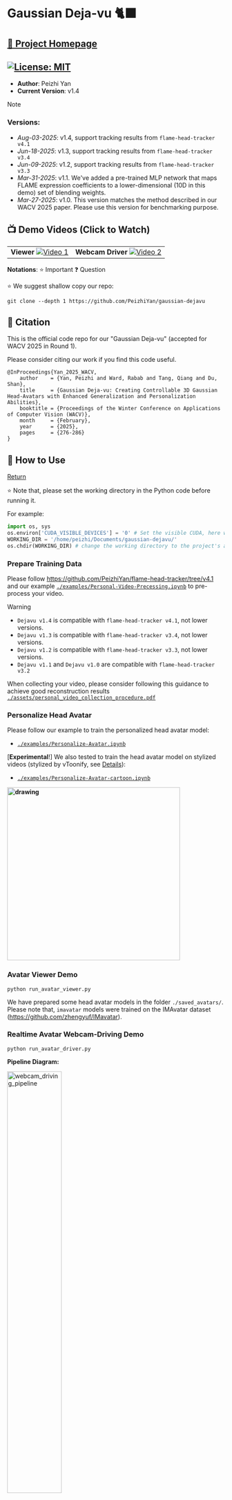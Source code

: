 # Gaussian Deja-vu 🐈‍⬛

## **[🚀 Project Homepage](https://peizhiyan.github.io/docs/dejavu/index.html)**

## [![License: MIT](https://img.shields.io/badge/License-MIT-yellow.svg)](https://opensource.org/licenses/MIT)


- **Author**: Peizhi Yan
- **Current Version**: v1.4

> [!NOTE]
> ### Versions:
> - _Aug-03-2025_: v1.4, support tracking results from ```flame-head-tracker v4.1```
> - _Jun-18-2025_: v1.3, support tracking results from ```flame-head-tracker v3.4```
> - _Jun-09-2025_: v1.2, support tracking results from ```flame-head-tracker v3.3```
> - _Mar-31-2025_: v1.1. We've added a pre-trained MLP network that maps FLAME expression coefficients to a lower-dimensional (10D in this demo) set of blending weights.
> - _Mar-27-2025_: v1.0. This version matches the method described in our WACV 2025 paper. Please use this version for benchmarking purpose.


## 📺 Demo Videos (Click to Watch)
<div align="center">
  <table>
    <tr>
      <td>
        <b>Viewer</b>
        <a href="https://www.youtube.com/watch?v=Tm7uPEYzfpo">
          <img src="https://img.youtube.com/vi/Tm7uPEYzfpo/0.jpg" alt="Video 1">
        </a>
      </td>
      <td>
        <b>Webcam Driver</b>
        <a href="https://www.youtube.com/watch?v=j47MnAf9jRo">
          <img src="https://img.youtube.com/vi/j47MnAf9jRo/0.jpg" alt="Video 2">
        </a>
      </td>
    </tr>
  </table>
</div>



**Notations**:
⭐ Important 
❓ Question


⭐ We suggest shallow copy our repo:
```
git clone --depth 1 https://github.com/PeizhiYan/gaussian-dejavu
```





## 💚 Citation

This is the official code repo for our "Gaussian Deja-vu" (accepted for WACV 2025 in Round 1). 

Please consider citing our work if you find this code useful.
```
@InProceedings{Yan_2025_WACV,
    author    = {Yan, Peizhi and Ward, Rabab and Tang, Qiang and Du, Shan},
    title     = {Gaussian Deja-vu: Creating Controllable 3D Gaussian Head-Avatars with Enhanced Generalization and Personalization Abilities},
    booktitle = {Proceedings of the Winter Conference on Applications of Computer Vision (WACV)},
    month     = {February},
    year      = {2025},
    pages     = {276-286}
}
```






## 🧸 How to Use

[Return](#)

⭐ Note that, please set the working directory in the Python code before running it.

For example:

```python
import os, sys
os.environ['CUDA_VISIBLE_DEVICES'] = '0' # Set the visible CUDA, here we use the second GPU
WORKING_DIR = '/home/peizhi/Documents/gaussian-dejavu/'
os.chdir(WORKING_DIR) # change the working directory to the project's absolute path
```

### Prepare Training Data

Please follow https://github.com/PeizhiYan/flame-head-tracker/tree/v4.1 and our example [```./examples/Personal-Video-Precessing.ipynb```](./examples/Personal-Video-Processing.ipynb) to pre-process your video.

> [!WARNING]
> - ```Dejavu v1.4``` is compatible with ```flame-head-tracker v4.1```, not lower versions.
> - ```Dejavu v1.3``` is compatible with ```flame-head-tracker v3.4```, not lower versions.
> - ```Dejavu v1.2``` is compatible with ```flame-head-tracker v3.3```, not lower versions.
> - ```Dejavu v1.1``` and ```Dejavu v1.0``` are compatible with ```flame-head-tracker v3.2```

When collecting your video, please consider following this guidance to achieve good reconstruction results [```./assets/personal_video_collection_procedure.pdf```](./assets/personal_video_collection_procedure.pdf)

### Personalize Head Avatar

Please follow our example to train the personalized head avatar model:
- [```./examples/Personalize-Avatar.ipynb```](./examples/Personalize-Avatar.ipynb)

[**Experimental**!] We also tested to train the head avatar model on stylized videos (stylized by vToonify, see [Details](./assets/README-cartoon.md)):
- [```./examples/Personalize-Avatar-cartoon.ipynb```](./examples/Personalize-Avatar-cartoon.ipynb)
<div align="left"> 
  <b><img src="./assets/cartoon-demo.gif" alt="drawing" width="400"/></b>
</div>


### Avatar Viewer Demo

```
python run_avatar_viewer.py
```

We have prepared some head avatar models in the folder ```./saved_avatars/```. Please note that, ```imavatar``` models were trained on the IMAvatar dataset (https://github.com/zhengyuf/IMavatar). 


### Realtime Avatar Webcam-Driving Demo

```
python run_avatar_driver.py
```

**Pipeline Diagram:**

<div align="left">
  <img src="./assets/dejavu_realtime_driving_demo.png" alt="webcam_driving_pipeline" width="50%">
</div>

>
> We use Mediapipe's face blendshape scores to drive our avatar.
> We use pre-calculated mappings (https://github.com/PeizhiYan/mediapipe-blendshapes-to-flame) to derive the blendshape scores to FLAME's expression coefficients, jaw pose and eye pose.
>
> **Note that**: The driver demo is not optimized for run-time effieiency, therefore the actual fps will be low and cannot reflect the real-time efficiency of 3DGS.
> 





## 🟠 Environment Setup


### Prerequisites:

- **GPU**: 
  - Nvidia GPU with >= 6GB memory (recommend > 8GB). 
  - Training needs better GPU, >= 24GB memory is recommended. We tested the code on Nvidia A6000 (48GB) GPU.
  - We tested inference on RTX3070.
- **OS**: 
  - **Ubuntu** Linux is highly recommended (we tested on 22.04 LTS and 24.04 LTS).
  - We also tested running the inference code on **Windows** system. However, setting up the environment might be a bit more complex.

⭐ We also suggest you to follow this repo https://github.com/ShenhanQian/GaussianAvatars to setup the environment. Otherwise, you can follow the following steps:


<details>
  <summary>Click to expand ⬇️</summary>

  ### Step 1: Create a conda environment. 

  ```
  conda create --name dejavu -y python=3.10
  conda activate dejavu
  ```

  ### Step 2: Install necessary libraries.

  #### Nvidia CUDA compiler (11.7)

  ```
  conda install -c "nvidia/label/cuda-11.7.1" cuda-toolkit ninja

  # (Linux only) ----------
  ln -s "$CONDA_PREFIX/lib" "$CONDA_PREFIX/lib64"  # to avoid error "/usr/bin/ld: cannot find -lcudart"

  # Install NVCC (optional, if the NVCC is not installed successfully try this)
  conda install -c conda-forge cudatoolkit=11.7 cudatoolkit-dev=11.7
  ```

  After install, check NVCC version (should be 11.7):

  ```
  nvcc --version
  ```

  #### PyTorch (2.0 with CUDA)

  ```
  pip install torch==2.0.1 torchvision --index-url https://download.pytorch.org/whl/cu117
  ```

  Now let's test if PyTorch is able to access CUDA device, the result should be ```True```:

  ```
  python -c "import torch; print(torch.cuda.is_available())"
  ```

  #### Some Python packages

  ```
  pip install -r requirements.txt
  ```

  **Note that**, by this time we have tested the following versions of ```nvdiffrast``` and ```pytorch3d```:
  - nvdiffrast == **0.3.1**
  - pytorch3d  == **0.7.8**




  #### Troubleshoot (Linux)

  Note that the NVCC needs g++ < 12:
  ```
  sudo update-alternatives --install /usr/bin/gcc gcc /usr/bin/gcc-11 50
  sudo update-alternatives --install /usr/bin/g++ g++ /usr/bin/g++-11 50
  sudo update-alternatives --install /usr/bin/c++ c++ /usr/bin/g++-11 50
  ```

  If there is problem with **nvdiffrast**, check whether it is related to the EGL header file in the error message. If it is, install the EGL Development Libraries (for Ubuntu/Debian-based systems):
  
  ```bash
  sudo apt-get update
  sudo apt-get install libegl1-mesa-dev
  ```
  Then, uninstall nvdiffrast and reinstall it.

</details>



## ⭐ Download some necessary model files.

Because of **copyright concerns**, we cannot re-share any of the following model files. Please follow the instructions to download the necessary model file.

- Download ```FLAME 2020 (fixed mouth, improved expressions, more data)``` from https://flame.is.tue.mpg.de/ and extract to ```./models/FLAME2020```
    - Note that, the ```./models/head_template.obj``` is the FLAME's template head mesh with some modifications we made. Because it is an edited version, we have to put it here. But remember to request the FLAME model from their official website before using it! The copyright (besides the modifications we made) belongs to the original FLAME copyright owners https://flame.is.tue.mpg.de 

- Download ```face_landmarker.task``` from https://storage.googleapis.com/mediapipe-models/face_landmarker/face_landmarker/float16/1/face_landmarker.task, rename as ```face_landmarker_v2_with_blendshapes.task```, and save at ```./models/```

- Download our network weights and save to ```./models/dejavu_network.pt```
  - Option 1 (from UBC ECE's server): https://people.ece.ubc.ca/yanpz/DEJAVU/dejavu_network.pt
  - Option 2 (from Github): https://github.com/PeizhiYan/gaussian-dejavu/releases/download/v1.1/dejavu_network.pt

- (Optional: for demo) Download pre-trained avatars and extract to ```./saved_avatars/```
  - https://github.com/PeizhiYan/gaussian-dejavu/releases/download/v1.1/peizhi-uv180-1.1.zip
  - https://github.com/PeizhiYan/gaussian-dejavu/releases/download/v1.1/peizhi-cartoon-uv320-v1.1.zip
  - https://github.com/PeizhiYan/gaussian-dejavu/releases/tag/v1.3

The structure of ```./models``` should be:
```
./models/
  ├── dejavu_network.pt
  ├── face_landmarker_v2_with_blendshapes.task
  ├── FLAME2020
  │   ├── female_model.pkl
  │   ├── generic_model.pkl
  │   ├── male_model.pkl
  │   └── Readme.pdf
  ├── head_template.obj
  ├── landmark_embedding.npy
  ├── mediapipe_to_flame
  │   ├── mappings
  │   │   ├── bs2exp.npy
  │   │   ├── bs2eye.npy
  │   │   └── bs2pose.npy
  │   ├── MP2FLAME.py
  │   ├── mlp.pth
  │   └── README.md
  ├── uv_face_weights.npy
  ├── uv_init_opacity_weights.npy
  ├── uv_llip_mask.jpg
  └── uv_position_weights.npy
```






---


# ⚖️ Disclaimer


This code is provided for **research use only**. All models, datasets, and external code used in this project are the property of their respective owners and are subject to their individual copyright and licensing terms. Please strictly adhere to these copyright requirements.

For **commercial use**, you are required to **collect your own dataset** and train the model independently. Additionally, you must obtain the **necessary commercial licenses** for any third-party dependencies included in this project.

This code and the weights are provided "as-is" without any express or implied warranties, including, but not limited to, implied warranties of merchantability and fitness for a particular purpose. We make no guarantees regarding the accuracy, reliability, or fitness of the code and weights for any specific use. Use of this code and weights is entirely at your own risk, and we shall not be liable for any claims, damages, or liabilities arising from their use.







